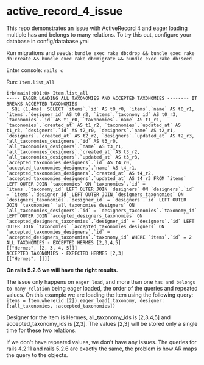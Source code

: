 # active_record_4_issue


This repo demonstrates an issue with ActiveRecord 4 and eager loading multiple has and belongs to many relations.
To try this out, configure your database in config/database.yml

Run migrations and seeds:
`bundle exec rake db:drop && bundle exec rake db:create && bundle exec rake db:migrate && bundle exec rake db:seed`

Enter console:
`rails c`

Run:
`Item.list_all`

```
irb(main):001:0> Item.list_all
----- EAGER LOADING ALL TAXONOMIES AND ACCEPTED TAXONOMIES -------- IT BREAKS ACCEPTED TAXONOMIES
  SQL (1.4ms)  SELECT `items`.`id` AS t0_r0, `items`.`name` AS t0_r1, `items`.`designer_id` AS t0_r2, `items`.`taxonomy_id` AS t0_r3, `taxonomies`.`id` AS t1_r0, `taxonomies`.`name` AS t1_r1, `taxonomies`.`created_at` AS t1_r2, `taxonomies`.`updated_at` AS t1_r3, `designers`.`id` AS t2_r0, `designers`.`name` AS t2_r1, `designers`.`created_at` AS t2_r2, `designers`.`updated_at` AS t2_r3, `all_taxonomies_designers`.`id` AS t3_r0, `all_taxonomies_designers`.`name` AS t3_r1, `all_taxonomies_designers`.`created_at` AS t3_r2, `all_taxonomies_designers`.`updated_at` AS t3_r3, `accepted_taxonomies_designers`.`id` AS t4_r0, `accepted_taxonomies_designers`.`name` AS t4_r1, `accepted_taxonomies_designers`.`created_at` AS t4_r2, `accepted_taxonomies_designers`.`updated_at` AS t4_r3 FROM `items` LEFT OUTER JOIN `taxonomies` ON `taxonomies`.`id` = `items`.`taxonomy_id` LEFT OUTER JOIN `designers` ON `designers`.`id` = `items`.`designer_id` LEFT OUTER JOIN `designers_taxonomies` ON `designers_taxonomies`.`designer_id` = `designers`.`id` LEFT OUTER JOIN `taxonomies` `all_taxonomies_designers` ON `all_taxonomies_designers`.`id` = `designers_taxonomies`.`taxonomy_id` LEFT OUTER JOIN `accepted_designers_taxonomies` ON `accepted_designers_taxonomies`.`designer_id` = `designers`.`id` LEFT OUTER JOIN `taxonomies` `accepted_taxonomies_designers` ON `accepted_taxonomies_designers`.`id` = `accepted_designers_taxonomies`.`taxonomy_id` WHERE `items`.`id` = 2
ALL TAXONOMIES - EXCEPTED HERMES [2,3,4,5]
[["Hermes", [2, 3, 4, 5]]]
ACCEPTED TAXONOMIES - EXPECTED HERMES [2,3]
[["Hermes", []]]
```

**On rails 5.2.6 we will have the right results.**

The issue only happens on `eager load`, and more than one `has and belongs to many relation` being eager loaded, the order of the queries and repeated values. 
On this example we are loading the Item using the following query: `items = Item.where(id:[2]).eager_load(:taxonomy, designer: [:all_taxonomies, :accepted_taxonomies])`

Designer for the item is Hermes, all_taxonomy_ids is [2,3,4,5] and accepted_taxonomy_ids is [2,3]. The values [2,3] will be stored only a single time for these two relations. 

If we don't have repeated values, we don't have any issues. 
The queries for rails 4.2.11 and rails 5.2.6 are exactly the same, the problem is how AR maps the query to the objects.
